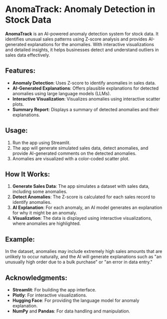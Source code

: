 # AnomaTrack: Anomaly Detection in Stock Data

**AnomaTrack** is an AI-powered anomaly detection system for stock data. It identifies unusual sales patterns using Z-score analysis and provides AI-generated explanations for the anomalies. With interactive visualizations and detailed insights, it helps businesses detect and understand outliers in sales data effectively.

## Features:
- **Anomaly Detection**: Uses Z-score to identify anomalies in sales data.
- **AI-Generated Explanations**: Offers plausible explanations for detected anomalies using large language models (LLMs).
- **Interactive Visualization**: Visualizes anomalies using interactive scatter plots.
- **Summary Report**: Displays a summary of detected anomalies and their explanations.

## Usage:
1. Run the app using Streamlit.
2. The app will generate simulated sales data, detect anomalies, and provide AI-generated comments on the detected anomalies.
3. Anomalies are visualized with a color-coded scatter plot.

## How It Works:
1. **Generate Sales Data**: The app simulates a dataset with sales data, including some anomalies.
2. **Detect Anomalies**: The Z-score is calculated for each sales record to identify anomalies.
3. **AI Explanation**: For each anomaly, an AI model generates an explanation for why it might be an anomaly.
4. **Visualization**: The data is displayed using interactive visualizations, where anomalies are highlighted.

## Example:
In the dataset, anomalies may include extremely high sales amounts that are unlikely to occur naturally, and the AI will generate explanations such as "an unusually high order due to a bulk purchase" or "an error in data entry."

## Acknowledgments:
- **Streamlit**: For building the app interface.
- **Plotly**: For interactive visualizations.
- **Hugging Face**: For providing the language model for anomaly explanation.
- **NumPy** and **Pandas**: For data handling and manipulation.
